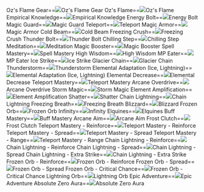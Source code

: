 Oz's Flame Gear==<img src="upload/mxd/Magician_(Ice,_Lightning)/Skill_Oz's_Flame_Gear.png"/>Oz's Flame Gear
Oz's Flame==<img src="upload/mxd/Magician_(Ice,_Lightning)/Skill_Oz's_Flame.png"/>Oz's Flame
Empirical Knowledge==<img src="upload/mxd/Magician_(Ice,_Lightning)/Skill_Empirical_Knowledge.png"/>Empirical Knowledge
Energy Bolt==<img src="upload/mxd/Magician_(Ice,_Lightning)/Skill_Energy_Bolt.png"/>Energy Bolt
Magic Guard==<img src="upload/mxd/Magician_(Ice,_Lightning)/Skill_Magic_Guard_(Magician).png"/>Magic Guard
Teleport==<img src="upload/mxd/Magician_(Ice,_Lightning)/Skill_Light_Speed.png"/>Teleport
Magic Armor==<img src="upload/mxd/Magician_(Ice,_Lightning)/Skill_Magic_Armor.png"/>Magic Armor
Cold Beam==<img src="upload/mxd/Magician_(Ice,_Lightning)/Skill_Cold_Beam.png"/>Cold Beam
Freezing Crush==<img src="upload/mxd/Magician_(Ice,_Lightning)/Skill_Freezing_Crush.png"/>Freezing Crush
Thunder Bolt==<img src="upload/mxd/Magician_(Ice,_Lightning)/Skill_Thunder_Bolt.png"/>Thunder Bolt
Chilling Step==<img src="upload/mxd/Magician_(Ice,_Lightning)/Skill_Chilling_Step.png"/>Chilling Step
Meditation==<img src="upload/mxd/Magician_(Ice,_Lightning)/Skill_Meditation.png"/>Meditation
Magic Booster==<img src="upload/mxd/Magician_(Ice,_Lightning)/Skill_Magic_Booster_(Magician).png"/>Magic Booster
Spell Mastery==<img src="upload/mxd/Magician_(Ice,_Lightning)/Skill_Spell_Mastery.png"/>Spell Mastery
High Wisdom==<img src="upload/mxd/Magician_(Ice,_Lightning)/Skill_High_Wisdom.png"/>High Wisdom
MP Eater==<img src="upload/mxd/Magician_(Ice,_Lightning)/Skill_MP_Eater.png"/>MP Eater
Ice Strike==<img src="upload/mxd/Magician_(Ice,_Lightning)/Skill_Ice_Strike.png"/>Ice Strike
Glacier Chain==<img src="upload/mxd/Magician_(Ice,_Lightning)/Skill_Glacier_Chain.png"/>Glacier Chain
Thunderstorm==<img src="upload/mxd/Magician_(Ice,_Lightning)/Skill_Thunderstorm.png"/>Thunderstorm
Elemental Adaptation (Ice, Lightning)==<img src="upload/mxd/Magician_(Ice,_Lightning)/Skill Elemental Adaptation (Ice,_Lightning).png"/>Elemental Adaptation (Ice, Lightning)
Elemental Decrease==<img src="upload/mxd/Magician_(Ice,_Lightning)/Skill_Elemental_Decrease.png"/>Elemental Decrease
Teleport Mastery==<img src="upload/mxd/Magician_(Ice,_Lightning)/Skill_Teleport_Mastery.png"/>Teleport Mastery
Arcane Overdrive==<img src="upload/mxd/Magician_(Ice,_Lightning)/Skill_Arcane_Overdrive.png"/>Arcane Overdrive
Storm Magic==<img src="upload/mxd/Magician_(Ice,_Lightning)/Skill_Storm_Magic.png"/>Storm Magic
Element Amplification==<img src="upload/mxd/Magician_(Ice,_Lightning)/Skill_Element_Amplification.png"/>Element Amplification
Shatter==<img src="upload/mxd/Magician_(Ice,_Lightning)/Skill_Shatter.png"/>Shatter
Chain Lightning==<img src="upload/mxd/Magician_(Ice,_Lightning)/Skill_Chain_Lightning.png"/>Chain Lightning
Freezing Breath==<img src="upload/mxd/Magician_(Ice,_Lightning)/Skill_Freezing_Breath.png"/>Freezing Breath
Blizzard==<img src="upload/mxd/Magician_(Ice,_Lightning)/Skill_Blizzard.png"/>Blizzard
Frozen Orb==<img src="upload/mxd/Magician_(Ice,_Lightning)/Skill_Frozen_Orb.png"/>Frozen Orb
Infinity==<img src="upload/mxd/Magician_(Ice,_Lightning)/Skill_Infinity.png"/>Infinity
Elquines==<img src="upload/mxd/Magician_(Ice,_Lightning)/Skill_Elquines.png"/>Elquines
Buff Mastery==<img src="upload/mxd/Magician_(Ice,_Lightning)/Skill_Buff_Mastery.png"/>Buff Mastery
Arcane Aim==<img src="upload/mxd/Magician_(Ice,_Lightning)/Skill_Arcane_Aim.png"/>Arcane Aim
Frost Clutch==<img src="upload/mxd/Magician_(Ice,_Lightning)/Skill_Freezing_Crush.png"/>Frost Clutch
Teleport Mastery \- Reinforce==<img src="upload/mxd/Magician_(Ice,_Lightning)/Skill_Teleport_Mastery_-_Reinforce.png"/>Teleport Mastery - Reinforce
Teleport Mastery \- Spread==<img src="upload/mxd/Magician_(Ice,_Lightning)/Skill_Teleport_Mastery_-_Spread.png"/>Teleport Mastery - Spread
Teleport Mastery \- Range==<img src="upload/mxd/Magician_(Ice,_Lightning)/Skill_Teleport_Mastery_-_Range.png"/>Teleport Mastery - Range
Chain Lightning \- Reinforce==<img src="upload/mxd/Magician_(Ice,_Lightning)/Skill_Chain_Lightning_-_Reinforce.png"/>Chain Lightning - Reinforce
Chain Lightning \- Spread==<img src="upload/mxd/Magician_(Ice,_Lightning)/Skill_Chain_Lightning_-_Spread.png"/>Chain Lightning - Spread
Chain Lightning \- Extra Strike==<img src="upload/mxd/Magician_(Ice,_Lightning)/Skill_Chain_Lightning_-_Extra_Strike.png"/>Chain Lightning - Extra Strike
Frozen Orb \- Reinforce==<img src="upload/mxd/Magician_(Ice,_Lightning)/Skill_Frozen_Orb_-_Reinforce.png"/>Frozen Orb - Reinforce
Frozen Orb \- Spread==<img src="upload/mxd/Magician_(Ice,_Lightning)/Skill_Frozen_Orb_-_Spread.png"/>Frozen Orb - Spread
Frozen Orb \- Critical Chance==<img src="upload/mxd/Magician_(Ice,_Lightning)/Skill_Frozen_Orb_-_Critical_Chance.png"/>Frozen Orb - Critical Chance
Lightning Orb==<img src="upload/mxd/Magician_(Ice,_Lightning)/Skill_Lightning_Orb.png"/>Lightning Orb
Epic Adventure==<img src="upload/mxd/Magician_(Ice,_Lightning)/Skill_Epic_Adventure_(Magician).png"/>Epic Adventure
Absolute Zero Aura==<img src="upload/mxd/Magician_(Ice,_Lightning)/Skill_Absolute_Zero_Aura.png"/>Absolute Zero Aura
